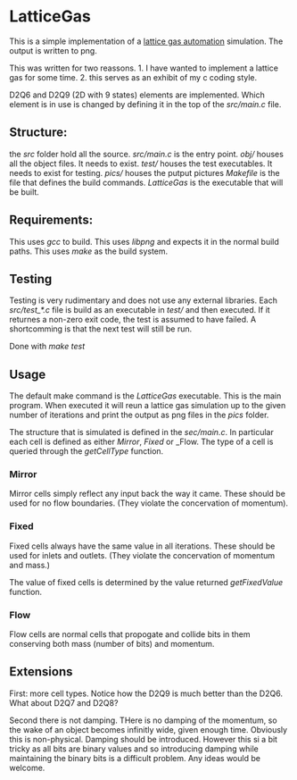 # LatticeGas

This is a simple implementation of a [lattice gas automation](https://en.wikipedia.org/wiki/Lattice_gas_automaton) simulation.
The output is written to png.

This was written for two reassons. 1. I have wanted to implement a lattice gas
for some time. 2. this serves as an exhibit of my c coding style.


D2Q6 and D2Q9 (2D with 9 states) elements are implemented. Which element is in
use is changed by defining it in the top of the _src/main.c_ file.

## Structure:
the _src_ folder hold all the source. 
_src/main.c_ is the entry point.
_obj/_ houses all the object files. It needs to exist.
_test/_ houses the test executables. It needs to exist for testing.
_pics/_ houses the putput pictures
_Makefile_ is the file that defines the build commands.
_LatticeGas_ is the executable that will be built.

## Requirements:
This uses _gcc_ to build.
This uses _libpng_ and expects it in the normal build paths.
This uses _make_ as the build system.

## Testing
Testing is very rudimentary and does not use any external libraries.
Each _src/test\_*.c_ file is build as an executable in _test/_ and then
executed. If it returnes a non-zero exit code, the test is assumed to have
failed.
A shortcomming is that the next test will still be run.

Done with _make test_

## Usage
The default make command is the _LatticeGas_ executable. This is the main
program. When executed it will reun a lattice gas simulation up to the given
number of iterations and print the output as png files in the _pics_ folder.

The structure that is simulated is defined in the _sec/main.c_. In particular
each cell is defined as either _Mirror_, _Fixed_ or _Flow. 
The type of a cell is queried through the _getCellType_ function. 

### Mirror
Mirror cells simply reflect any input back the way it came. These should be used
for no flow boundaries. (They violate the concervation of momentum).
### Fixed
Fixed cells always have the same value in all iterations. These should be used
for inlets and outlets. (They violate the concervation of momentum and mass.)

The value of fixed cells is determined by the value returned _getFixedValue_
function.
### Flow
Flow cells are normal cells that propogate and collide bits in them conserving
both mass (number of bits) and momentum.

## Extensions
First: more cell types. Notice how the D2Q9 is much better than the D2Q6. What
about D2Q7 and D2Q8?

Second there is not damping. THere is no damping of the momentum, so the wake of
an object becomes infinitly wide, given enough time. Obviously this is
non-physical. Damping should be introduced. However this si a bit tricky as all
bits are binary values and so introducing damping while maintaining the binary
bits is a difficult problem. Any ideas would be welcome.

